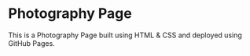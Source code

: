 # Photography Page

This is a Photography Page built using HTML & CSS and deployed using GitHub Pages.
